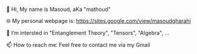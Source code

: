 👋 Hi, My name is Masoud, aKa "mathoud"

🌐 My personal webpage is: https://sites.google.com/view/masoudgharahi

🔭 I’m intersted in "Entanglement Theory", "Tensors", "Algebra", ...

📫 How to reach me: Feel free to contact me via my Gmail
